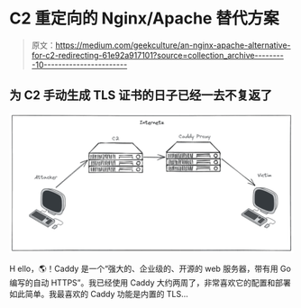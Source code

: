 # C2 重定向的 Nginx/Apache 替代方案

> 原文：<https://medium.com/geekculture/an-nginx-apache-alternative-for-c2-redirecting-61e92a917101?source=collection_archive---------10----------------------->

## 为 C2 手动生成 TLS 证书的日子已经一去不复返了

![](img/1524e0a6a05d0bb9e6be056bc61251fb.png)

H ello，🌎！Caddy 是一个“强大的、企业级的、开源的 web 服务器，带有用 Go 编写的自动 HTTPS”。我已经使用 Caddy 大约两周了，非常喜欢它的配置和部署如此简单。我最喜欢的 Caddy 功能是内置的 TLS…